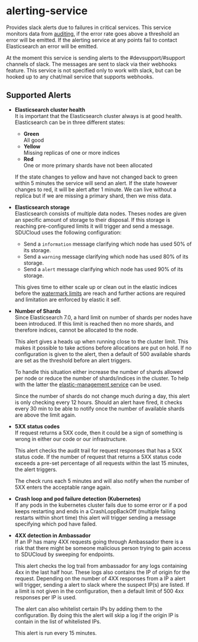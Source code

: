 # alerting-service

Provides slack alerts due to failures in critical services. This service
monitors data from [auditing](../service-common/wiki/auditing.md), if the error
rate goes above a threshold an error will be emitted. If the alerting service
at any points fail to contact Elasticsearch an error will be emitted.

At the moment this service is sending alerts to the #devsupport/#support
channels of slack. The messages are sent to slack via their webhooks feature.
This service is not specified only to work with slack, but can be hooked up to 
any chat/mail service that supports webhooks.

## Supported Alerts

- **Elasticsearch cluster health**   
  It is important that the Elasticsearch cluster always is at good health. Elasticsearch can be in three different states:
  
  - **Green**   
    All good
  - **Yellow**   
    Missing replicas of one or more indices
  - **Red**   
    One or more primary shards have not been allocated

  If the state changes to yellow and have not changed back to green within 
  5 minutes the service will send an alert. If the state however changes to 
  red, it will be alert after 1 minute. We can live without a replica but if 
  we are missing a primary shard, then we miss data.

- **Elasticsearch storage**   
  Elasticsearch consists of multiple data nodes. Theses nodes are given an 
  specific amount of storage to their disposal. If this storage is reaching
  pre-configured limits it will trigger and send a message.
  SDUCloud uses the following configuration: 

  - Send a `information` message clarifying which node has used 50% of its 
  storage.
  - Send a `warning` message clarifying which node has used 80% of its storage.
  - Send a `alert` message clarifying which node has used 90% of its storage.

  This gives time to either scale up or clean out in the elastic indices 
  before the [watermark limits](../elastic-management/README.md) are reach and further actions are required
  and limitation are enforced by elastic it self.

- **Number of Shards**  
  Since Elasticsearch 7.0, a hard limit on number of shards per nodes have been introduced. 
  If this limit is reached then no more shards, and therefore indices, cannot be allocated to 
  the node. 
  
  This alert gives a heads up when running close to the cluster limit. This makes it possible to 
  take actions before allocations are put on hold. If no configuration is given to the alert, then
  a default of 500 available shards are set as the threshold before an alert triggers.
  
  To handle this situation either increase the number of shards allowed per node or reduce the number 
  of shards/indices in the cluster.
  To help with the latter the [elastic-management service](../elastic-management/README.md) can be used.
  
  Since the number of shards do not change much during a day, this alert is only 
  checking every 12 hours. Should an alert have fired, it checks every 30 min to be able to notify 
  once the number of available shards are above the limit again.

- **5XX status codes**   
  If request returns a 5XX code, then it could be a sign of something is 
  wrong in either our code or our infrastructure. 

  This alert checks the audit
  trail for request responses that has a 5XX status code. 
  If the number of request that returns a 5XX status code exceeds a pre-set 
  percentage of all requests within the last 15 minutes, the alert triggers. 

  The check runs each 5 minutes and will also notify when the number of 5XX 
  enters the acceptable range again.

- **Crash loop and pod failure detection (Kubernetes)**   
  If any pods in the kubernetes cluster fails due to some error or if a pod
  keeps restarting and ends in a CrashLoppBackOff (multiple failing restarts 
  within short time) this alert will trigger sending a message specifying which
  pod have failed.
  
- **4XX detection in Ambassador**    
  If an IP has many 4XX requests going through Ambassador there is a risk
  that there might be someone malicious person trying to gain access to SDUCloud by 
  sweeping for endpoints.
  
  This alert checks the log trail from ambassador for any logs containing 4xx 
  in the last half hour. These logs also contains the IP of origin for the request.
  Depending on the number of 4XX responses from a IP a alert will trigger, sending
  a alert to slack where the suspect IP(s) are listed. If a limit is not given in the
  configuration, then a default limit of 500 4xx responses per IP is used.
  
  The alert can also whitelist certain IPs by adding them to the configuration. 
  By doing this the alert will skip a log if the origin IP is contain in the list of 
  whitelisted IPs.
  
  This alert is run every 15 minutes.
